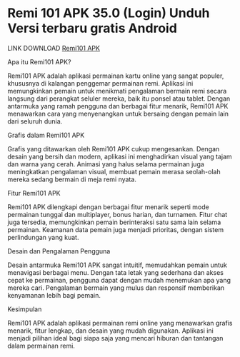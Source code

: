 # Remi 101 APK 35.0 (Login) Unduh Versi terbaru gratis Android

LINK DOWNLOAD [Remi101 APK](https://dogas.info/id/remi-101/)

Apa itu Remi101 APK?

Remi101 APK adalah aplikasi permainan kartu online yang sangat populer, khususnya di kalangan penggemar permainan remi. Aplikasi ini memungkinkan pemain untuk menikmati pengalaman bermain remi secara langsung dari perangkat seluler mereka, baik itu ponsel atau tablet. Dengan antarmuka yang ramah pengguna dan berbagai fitur menarik, Remi101 APK menawarkan cara yang menyenangkan untuk bersaing dengan pemain lain dari seluruh dunia.

Grafis dalam Remi101 APK

Grafis yang ditawarkan oleh Remi101 APK cukup mengesankan. Dengan desain yang bersih dan modern, aplikasi ini menghadirkan visual yang tajam dan warna yang cerah. Animasi yang halus selama permainan juga meningkatkan pengalaman visual, membuat pemain merasa seolah-olah mereka sedang bermain di meja remi nyata.

Fitur Remi101 APK

Remi101 APK dilengkapi dengan berbagai fitur menarik seperti mode permainan tunggal dan multiplayer, bonus harian, dan turnamen. Fitur chat juga tersedia, memungkinkan pemain berinteraksi satu sama lain selama permainan. Keamanan data pemain juga menjadi prioritas, dengan sistem perlindungan yang kuat.

Desain dan Pengalaman Pengguna

Desain antarmuka Remi101 APK sangat intuitif, memudahkan pemain untuk menavigasi berbagai menu. Dengan tata letak yang sederhana dan akses cepat ke permainan, pengguna dapat dengan mudah menemukan apa yang mereka cari. Pengalaman bermain yang mulus dan responsif memberikan kenyamanan lebih bagi pemain.

Kesimpulan

Remi101 APK adalah aplikasi permainan remi online yang menawarkan grafis menarik, fitur lengkap, dan desain yang mudah digunakan. Aplikasi ini menjadi pilihan ideal bagi siapa saja yang mencari hiburan dan tantangan dalam permainan remi.
<!---
Linhbee8386/Linhbee8386 is a ✨ special ✨ repository because its `README.md` (this file) appears on your GitHub profile.
You can click the Preview link to take a look at your changes.
--->
